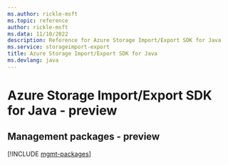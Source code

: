 ```yaml
---
ms.author: rickle-msft
ms.topic: reference
author: rickle-msft
ms.data: 11/10/2022
description: Reference for Azure Storage Import/Export SDK for Java
ms.service: storageimport-export
title: Azure Storage Import/Export SDK for Java
ms.devlang: java
---
```

# Azure Storage Import/Export SDK for Java - preview

## Management packages - preview
[!INCLUDE [mgmt-packages](storage-import-export-mgmt-index.md)]